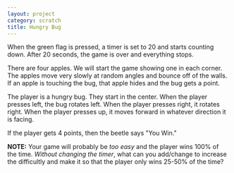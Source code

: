 ```yaml
---
layout: project
category: scratch
title: Hungry Bug
---
```


When the green flag is pressed, a timer is set to 20 and starts counting down. After 20 seconds, the game is over and everything stops.

There are four apples. We will start the game showing one in each corner. The apples move very slowly at random angles and bounce off of the walls. If an apple is touching the bug, that apple hides and the bug gets a point.

The player is a hungry bug. They start in the center. When the player presses left, the bug rotates left. When the player presses right, it rotates right. When the player presses up, it moves forward in whatever direction it is facing.

If the player gets 4 points, then the beetle says "You Win."

**NOTE:** Your game will probably be *too easy* and the player wins 100% of the time. *Without changing the timer*, what can you add/change to increase the difficultly and make it so that the player only wins 25-50% of the time?
